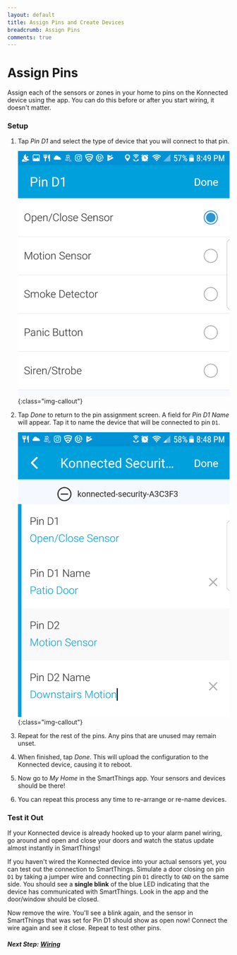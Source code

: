 ```yaml
---
layout: default
title: Assign Pins and Create Devices
breadcrumb: Assign Pins
comments: true
---
```


# Assign Pins

Assign each of the sensors or zones in your home to pins on the Konnected device using the app. You can do this before 
or after you start wiring, it doesn't matter. 

### Setup

1. Tap _Pin D1_ and select the type of device that you will connect to that pin.

    ![](/assets/images/Screenshot_20170720-204903.png){:class="img-callout"}

1. Tap _Done_ to return to the pin assignment screen. A field for _Pin D1 Name_ will appear. Tap it to name the device
 that will be connected to pin `D1`.

    ![](/assets/images/Screenshot_20170720-204844.png){:class="img-callout"}
    
1. Repeat for the rest of the pins. Any pins that are unused may remain unset.

1. When finished, tap _Done_. This will upload the configuration to the Konnected device, causing it to reboot.
 
1. Now go to _My Home_ in the SmartThings app. Your sensors and devices should be there!

1. You can repeat this process any time to re-arrange or re-name devices.

### Test it Out

If your Konnected device is already hooked up to your alarm panel wiring, go around and open and close your doors and
watch the status update almost instantly in SmartThings!

If you haven't wired the Konnected device into your actual sensors yet, you can test out the connection to SmartThings.
Simulate a door closing on pin `D1` by taking a jumper wire and connecting pin `D1` directly to `GND` on the same side.
You should see a **single blink** of the blue LED indicating that the device has communicated with SmartThings. Look in
the app and the door/window should be closed.

Now remove the wire. You'll see a blink again, and the sensor in SmartThings that was set for Pin D1 should show as open
 now! Connect the wire again and see it close. Repeat to test other pins.

##### **Next Step:** [Wiring](/security-alarm-system/wiring)

